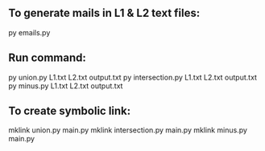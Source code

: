 To generate mails in L1 & L2 text files:
---------------------------------------
py emails.py

Run command:
------------
py union.py L1.txt L2.txt output.txt
py intersection.py L1.txt L2.txt output.txt
py minus.py L1.txt L2.txt output.txt


To create symbolic link:
------------------------
mklink union.py main.py
mklink intersection.py main.py
mklink minus.py main.py
